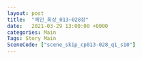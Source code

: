 ```yaml
---
layout: post
title:  "메인_회상_013~028장"
date:   2021-03-29 13:00:00 +0000
categories: Main
Tags: Story Main
SceneCode: ["scene_skip_cp013-028_q1_s10"]
---
```

